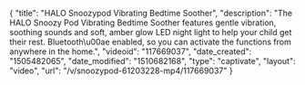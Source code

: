 {
    "title": "HALO Snoozypod Vibrating Bedtime Soother",
    "description": "The HALO Snoozy Pod Vibrating Bedtime Soother features gentle vibration, soothing sounds and soft, amber glow LED night light to help your child get their rest. Bluetooth\u00ae enabled, so you can activate the functions from anywhere in the home.",
    "videoid": "117669037",
    "date_created": "1505482065",
    "date_modified": "1510682168",
    "type": "captivate",
    "layout": "video",
    "url": "\/v\/snoozypod-61203228-mp4\/117669037"
}